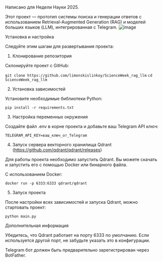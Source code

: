 Написано для Недели Науки 2025.

Этот проект — прототип системы поиска и генерации ответов с использованием Retrieval-Augmented Generation (RAG) и моделей больших языков (LLM), интегрированная с Telegram.
![image](https://github.com/user-attachments/assets/2741db81-a244-4303-87e4-6d0101704b04)

Установка и настройка

Следуйте этим шагам для развертывания проекта:

1. Клонирование репозитория

Склонируйте проект с GitHub:

```git clone https://github.com/limonskislinkoy/ScienceWeek_rag_llm```
```cd ScienceWeek_rag_llm```

2. Установка зависимостей

Установите необходимые библиотеки Python:

```pip install -r requirements.txt```

3. Настройка переменных окружения

Создайте файл .env в корне проекта и добавьте ваш Telegram API ключ:

```TELEGRAM_API_KEY=ваш_ключ_от_Telegram```

4. Запуск сервера векторного хранилища Qdrant (https://github.com/qdrant/qdrant/releases)

Для работы проекта необходимо запустить Qdrant. Вы можете скачать и запустить его с помощью Docker или бинарного файла.

С использованием Docker:

```docker run -p 6333:6333 qdrant/qdrant```

5. Запуск проекта

После настройки всех зависимостей и запуска Qdrant, можно стартовать проект:

```python main.py```

Дополнительная информация

Убедитесь, что Qdrant работает на порту 6333 по умолчанию. Если используется другой порт, не забудьте указать это в конфигурации.

Telegram бот должен быть предварительно зарегистрирован через BotFather.
